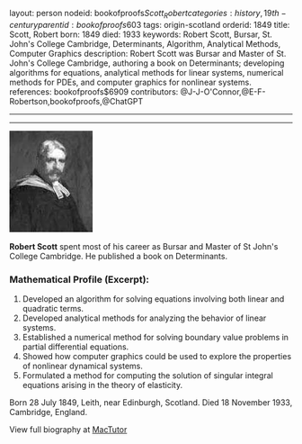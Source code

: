 layout: person
nodeid: bookofproofs$Scott_Robert
categories: history,19th-century
parentid: bookofproofs$603
tags: origin-scotland
orderid: 1849
title: Scott, Robert
born: 1849
died: 1933
keywords: Robert Scott, Bursar, St. John's College Cambridge, Determinants, Algorithm, Analytical Methods, Computer Graphics
description: Robert Scott was Bursar and Master of St. John's College Cambridge, authoring a book on Determinants; developing algorithms for equations, analytical methods for linear systems, numerical methods for PDEs, and computer graphics for nonlinear systems.
references: bookofproofs$6909
contributors: @J-J-O'Connor,@E-F-Robertson,bookofproofs,@ChatGPT

---



---

![Scott_Robert.jpg](https://github.com/bookofproofs/bookofproofs.github.io/blob/main/_sources/_assets/images/portraits/Scott_Robert.jpg?raw=true)

**Robert Scott**  spent most of his career as Bursar and Master of St John's College Cambridge. He published a book on Determinants.

### Mathematical Profile (Excerpt):
1. Developed an algorithm for solving equations involving both linear and quadratic terms.
2. Developed analytical methods for analyzing the behavior of linear systems.
3. Established a numerical method for solving boundary value problems in partial differential equations.
4. Showed how computer graphics could be used to explore the properties of nonlinear dynamical systems.
5. Formulated a method for computing the solution of singular integral equations arising in the theory of elasticity.

Born 28 July 1849, Leith, near Edinburgh, Scotland. Died 18 November 1933, Cambridge, England.

View full biography at [MacTutor](https://mathshistory.st-andrews.ac.uk/Biographies/Scott_Robert/)
